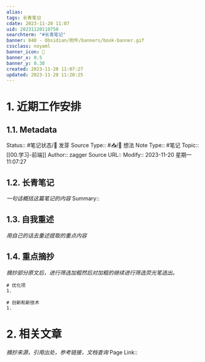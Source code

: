 ```yaml
---
alias: 
tags: 长青笔记
cdate: 2023-11-20 11:07
uid: 20231120110750
searchterm: "#长青笔记"
banner: 040 - Obsidian/附件/banners/book-banner.gif
cssclass: noyaml
banner_icon: 💌
banner_x: 0.5
banner_y: 0.38
created: 2023-11-20 11:07:27
updated: 2023-11-20 11:20:25
---
```


# 1. 近期工作安排

## 1.1. Metadata

Status:: #笔记状态/🌱 发芽
Source Type:: #📥/💭 想法 
Note Type:: #笔记
Topic:: [[00.学习-前端]]
Author:: zagger
Source URL::
Modify:: 2023-11-20 星期一 11:07:27

## 1.2. 长青笔记

_一句话概括这篇笔记的内容_
Summary::

## 1.3. 自我重述

_用自己的话去重述提取的重点内容_

## 1.4. 重点摘抄

_摘抄部分原文后，进行筛选加粗然后对加粗的继续进行筛选荧光笔选出。_

```ad-todo
# 优化项
1. 

# 创新和新技术
1. 
```



# 2. 相关文章

_摘抄来源，引用出处，参考链接，文档查询_
Page Link::


